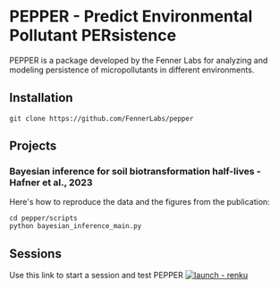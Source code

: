 # PEPPER - Predict Environmental Pollutant PERsistence

PEPPER is a package developed by the Fenner Labs for analyzing and modeling persistence of micropollutants in different environments.

## Installation 

```
git clone https://github.com/FennerLabs/pepper
```

## Projects

### Bayesian inference for soil biotransformation half-lives - Hafner et al., 2023
Here's how to reproduce the data and the figures from the publication:
```
cd pepper/scripts
python bayesian_inference_main.py
```

## Sessions 
Use this link to start a session and test PEPPER
[![launch - renku](https://renkulab.io/renku-badge.svg)](https://renkulab.io/projects/fenner-labs/projects/pepper/sessions/new?autostart=1)